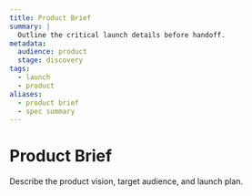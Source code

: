 ```yaml
---
title: Product Brief
summary: |
  Outline the critical launch details before handoff.
metadata:
  audience: product
  stage: discovery
tags:
  - launch
  - product
aliases:
  - product brief
  - spec summary
---
```

# Product Brief

Describe the product vision, target audience, and launch plan.
